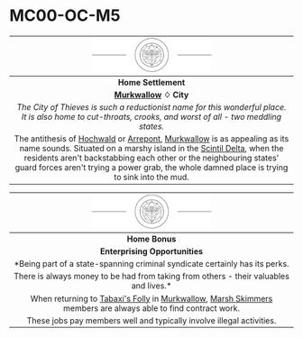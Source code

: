 # MC00-OC-M5

| <img src="../../images/card-icons/marsh-skimmers.png" height="60" /> |
|:---:|
| **Home Settlement** |
| **[Murkwallow](../../places/cities/murkwallow.md) ♢ City** |
| *The City of Thieves is such a reductionist name for this wonderful place. It is also home to cut-throats, crooks, and worst of all - two meddling states.* |
| The antithesis of [Hochwald](../../places/cities/hochwald.md) or [Arrepont](../../places/cities/arrepont.md), [Murkwallow](../../places/cities/murkwallow.md) is as appealing as its name sounds. Situated on a marshy island in the [Scintil Delta](../../places/rivers-lakes/scintil-delta.md), when the residents aren't backstabbing each other or the neighbouring states' guard forces aren't trying a power grab, the whole damned place is trying to sink into the mud. |

| <img src="../../images/card-icons/marsh-skimmers.png" height="60" /> |
|:---:|
| **Home Bonus** |
| **Enterprising Opportunities** |
| *Being part of a state-spanning criminal syndicate certainly has its perks.
There is always money to be had from taking from others - their valuables and lives.* |
| When returning to [Tabaxi's Folly](../../places/buildings/tabaxis-folly.md) in [Murkwallow](../../places/cities/murkwallow.md), [Marsh Skimmers](../../organisations/marsh-skimmers.md) members are always able to find contract work. |
| These jobs pay members well and typically involve illegal activities. |
